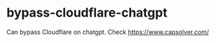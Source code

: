 # bypass-cloudflare-chatgpt
Can bypass Cloudflare on chatgpt. Check https://www.capsolver.com/ 
                                                                                                                                                                              